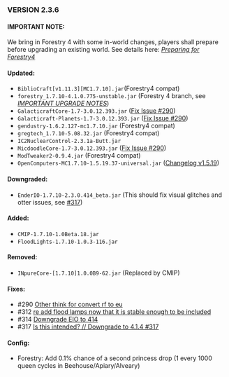 
### VERSION 2.3.6

#### IMPORTANT NOTE:
We bring in Forestry 4 with some in-world changes, players shall prepare before upgrading an existing world.
See details here: [_Preparing for Forestry4_](https://github.com/Beyond-Reality/BeyondRealityModPack/issues/323)

#### Updated:
* `BiblioCraft[v1.11.3][MC1.7.10].jar`(Forestry4 compat)
* `forestry_1.7.10-4.1.0.775-unstable.jar` (Forestry 4 branch, see [_IMPORTANT UPGRADE NOTES_](https://github.com/Beyond-Reality/BeyondRealityModPack/issues/323))
* `GalacticraftCore-1.7-3.0.12.393.jar` ([Fix Issue #290](https://github.com/Beyond-Reality/BeyondRealityModPack/issues/290))
* `Galacticraft-Planets-1.7-3.0.12.393.jar` ([Fix Issue #290](https://github.com/Beyond-Reality/BeyondRealityModPack/issues/290))
* `gendustry-1.6.2.127-mc1.7.10.jar` (Forestry4 compat)
* `gregtech_1.7.10-5.08.32.jar` (Forestry4 compat)
* `IC2NuclearControl-2.3.1a-Butt.jar`
* `MicdoodleCore-1.7-3.0.12.393.jar` ([Fix Issue #290](https://github.com/Beyond-Reality/BeyondRealityModPack/issues/290))
* `ModTweaker2-0.9.4.jar` (Forestry4 compat)
* `OpenComputers-MC1.7.10-1.5.19.37-universal.jar` ([Changelog v1.5.19](http://oc.cil.li/index.php?/page/index.html/_/releases/opencomputers-v1519-r60))

#### Downgraded:

* `EnderIO-1.7.10-2.3.0.414_beta.jar` (This should fix visual glitches and otter issues, see [#317](https://github.com/Beyond-Reality/BeyondRealityModPack/issues/317))

#### Added:

* `CMIP-1.7.10-1.0Beta.18.jar`
* `FloodLights-1.7.10-1.0.3-116.jar`

#### Removed:

* `INpureCore-[1.7.10]1.0.0B9-62.jar` (Replaced by CMIP)

#### Fixes:

* #290 [Other think for convert rf to eu](https://github.com/Beyond-Reality/BeyondRealityModPack/issues/290)
* #312 [re add flood lamps now that it is stable enough to be included](https://github.com/Beyond-Reality/BeyondRealityModPack/issues/312)
* #314 [Downgrade EIO to 414](https://github.com/Beyond-Reality/BeyondRealityModPack/issues/314)
* #317 [Is this intended? // Downgrade to 4.1.4 #317 ](https://github.com/Beyond-Reality/BeyondRealityModPack/issues/317)

#### Config:

* Forestry: Add 0.1% chance of a second princess drop (1 every 1000 queen cycles in Beehouse/Apiary/Alveary)
